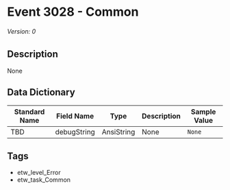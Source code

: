# Event 3028 - Common
###### Version: 0

## Description
None

## Data Dictionary
|Standard Name|Field Name|Type|Description|Sample Value|
|---|---|---|---|---|
|TBD|debugString|AnsiString|None|`None`|

## Tags
* etw_level_Error
* etw_task_Common